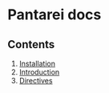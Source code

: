 # Pantarei docs

## Contents

1. [Installation](contents/installation.md)
2. [Introduction](contents/introduction.md)
3. [Directives](contents/directives.md)
